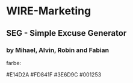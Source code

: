 # WIRE-Marketing
## SEG - Simple Excuse Generator
### by Mihael, Alvin, Robin and Fabian 



farbe:

#E14D2A
#FD841F
#3E6D9C
#001253